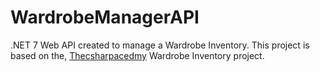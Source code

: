 # WardrobeManagerAPI

.NET 7 Web API created to manage a Wardrobe Inventory. This project is based on the, [Thecsharpacedmy](https://www.thecsharpacademy.com/project/39) Wardrobe Inventory project. 
